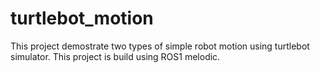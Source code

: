 # turtlebot_motion

This project demostrate two types of simple robot motion using turtlebot simulator. This project is build using ROS1 melodic. 
